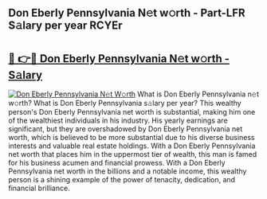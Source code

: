 ## Don Eberly Pennsylvania N𝚎t w𝚘rth - Part-LFR S𝚊lary per year RCYEr

# <h2><a href="http://gc48hx.nevu.top/?p=Don+Eberly+Pennsylvania">🔗 👉🔴 Don Eberly Pennsylvania N𝚎t w𝚘rth - S𝚊lary</a></h2>

[![Don Eberly Pennsylvania N𝚎t W𝚘rth](https://i.imgur.com/Oavwk0R.jpeg)](http://gc48hx.nevu.top/?p=Don+Eberly+Pennsylvania)
What is Don Eberly Pennsylvania n𝚎t w𝚘rth? What is Don Eberly Pennsylvania s𝚊lary per year?
This wealthy person's Don Eberly Pennsylvania net worth is substantial, making him one of the wealthiest individuals in his industry. His yearly earnings are significant, but they are overshadowed by Don Eberly Pennsylvania net worth, which is believed to be more substantial due to his diverse business interests and valuable real estate holdings. With a Don Eberly Pennsylvania net worth that places him in the uppermost tier of wealth, this man is famed for his business acumen and financial prowess. With a Don Eberly Pennsylvania net worth in the billions and a notable income, this wealthy person is a shining example of the power of tenacity, dedication, and financial brilliance.
